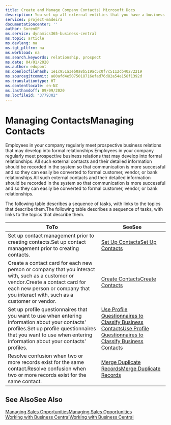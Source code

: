 ```yaml
---
title: Create and Manage Company Contacts| Microsoft Docs
description: You set up all external entities that you have a business relationship with (such as prospects, customers, vendors, and consultants) as contacts.
services: project-madeira
documentationcenter: ''
author: SorenGP
ms.service: dynamics365-business-central
ms.topic: article
ms.devlang: na
ms.tgt_pltfrm: na
ms.workload: na
ms.search.keywords: relationship, prospect
ms.date: 04/01/2020
ms.author: edupont
ms.openlocfilehash: 1e1c951a3eb0a8b519ac5c0f7c5112cb40272219
ms.sourcegitcommit: a80afd4e5075018716efad76d82a54e158f1392d
ms.translationtype: HT
ms.contentlocale: en-NZ
ms.lasthandoff: 09/09/2020
ms.locfileid: "3779302"
---
```

# <a name="managing-contacts"></a><span data-ttu-id="366bf-103">Managing Contacts</span><span class="sxs-lookup"><span data-stu-id="366bf-103">Managing Contacts</span></span>
<span data-ttu-id="366bf-104">Employees in your company regularly meet prospective business relations that may develop into formal relationships.</span><span class="sxs-lookup"><span data-stu-id="366bf-104">Employees in your company regularly meet prospective business relations that may develop into formal relationships.</span></span> <span data-ttu-id="366bf-105">All such external contacts and their detailed information should be recorded in the system so that communication is more successful and so they can easily be converted to formal customer, vendor, or bank relationships.</span><span class="sxs-lookup"><span data-stu-id="366bf-105">All such external contacts and their detailed information should be recorded in the system so that communication is more successful and so they can easily be converted to formal customer, vendor, or bank relationships.</span></span>

<span data-ttu-id="366bf-106">The following table describes a sequence of tasks, with links to the topics that describe them.</span><span class="sxs-lookup"><span data-stu-id="366bf-106">The following table describes a sequence of tasks, with links to the topics that describe them.</span></span>

| <span data-ttu-id="366bf-107">To</span><span class="sxs-lookup"><span data-stu-id="366bf-107">To</span></span> | <span data-ttu-id="366bf-108">See</span><span class="sxs-lookup"><span data-stu-id="366bf-108">See</span></span> |
| --- | --- |
| <span data-ttu-id="366bf-109">Set up contact management prior to creating contacts.</span><span class="sxs-lookup"><span data-stu-id="366bf-109">Set up contact management prior to creating contacts.</span></span> |[<span data-ttu-id="366bf-110">Set Up Contacts</span><span class="sxs-lookup"><span data-stu-id="366bf-110">Set Up Contacts</span></span>](marketing-setup-contacts.md) |
| <span data-ttu-id="366bf-111">Create a contact card for each new person or company that you interact with, such as a customer or vendor.</span><span class="sxs-lookup"><span data-stu-id="366bf-111">Create a contact card for each new person or company that you interact with, such as a customer or vendor.</span></span> |[<span data-ttu-id="366bf-112">Create Contacts</span><span class="sxs-lookup"><span data-stu-id="366bf-112">Create Contacts</span></span>](marketing-create-contact-companies.md) |
|<span data-ttu-id="366bf-113">Set up profile questionnaires that you want to use when entering information about your contacts' profiles.</span><span class="sxs-lookup"><span data-stu-id="366bf-113">Set up profile questionnaires that you want to use when entering information about your contacts' profiles.</span></span>|[<span data-ttu-id="366bf-114">Use Profile Questionnaires to Classify Business Contacts</span><span class="sxs-lookup"><span data-stu-id="366bf-114">Use Profile Questionnaires to Classify Business Contacts</span></span>](marketing-create-contact-profile-questionnaire.md)|
|<span data-ttu-id="366bf-115">Resolve confusion when two or more records exist for the same contact.</span><span class="sxs-lookup"><span data-stu-id="366bf-115">Resolve confusion when two or more records exist for the same contact.</span></span>|[<span data-ttu-id="366bf-116">Merge Duplicate Records</span><span class="sxs-lookup"><span data-stu-id="366bf-116">Merge Duplicate Records</span></span>](sales-how-merge-duplicate-records.md)|

## <a name="see-also"></a><span data-ttu-id="366bf-117">See Also</span><span class="sxs-lookup"><span data-stu-id="366bf-117">See Also</span></span>
[<span data-ttu-id="366bf-118">Managing Sales Opportunities</span><span class="sxs-lookup"><span data-stu-id="366bf-118">Managing Sales Opportunities</span></span>](marketing-manage-sales-opportunities.md)  
[<span data-ttu-id="366bf-119">Working with Business Central</span><span class="sxs-lookup"><span data-stu-id="366bf-119">Working with Business Central</span></span>](ui-work-product.md)  
